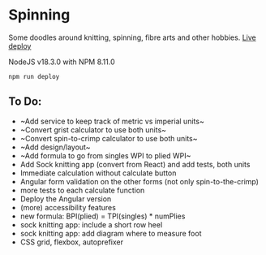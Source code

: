 # Spinning

Some doodles around knitting, spinning, fibre arts and other hobbies. [Live deploy](https://evelinev.github.io/spinning/)

NodeJS v18.3.0 with NPM 8.11.0

```
npm run deploy
```

## To Do:

- ~Add service to keep track of metric vs imperial units~
- ~Convert grist calculator to use both units~
- ~Convert spin-to-crimp calculator to use both units~
- ~Add design/layout~
- ~Add formula to go from singles WPI to plied WPI~
- Add Sock knitting app (convert from React) and add tests, both units
- Immediate calculation without calculate button
- Angular form validation on the other forms (not only spin-to-the-crimp)
- more tests to each calculate function
- Deploy the Angular version
- (more) accessibility features
- new formula: BPI(plied) = TPI(singles) \* numPlies
- sock knitting app: include a short row heel
- sock knitting app: add diagram where to measure foot
- CSS grid, flexbox, autoprefixer
